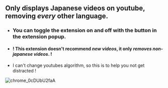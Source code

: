 ## Only displays Japanese videos on youtube, removing _every_ other language.

- ### You can toggle the extension on and off with the button in the extension popup.

- #### ! This extension doesn't recommend _new videos_, it only _removes non-japanese videos_. !

- I can't change youtubes algorithm, so this is to help you not get distracted !

![chrome_0cDUbU2faA](https://github.com/aramrw/only-jp-yt-vids/assets/106574385/818e1751-ac5d-42a7-a4c6-a1996dfee21f)
